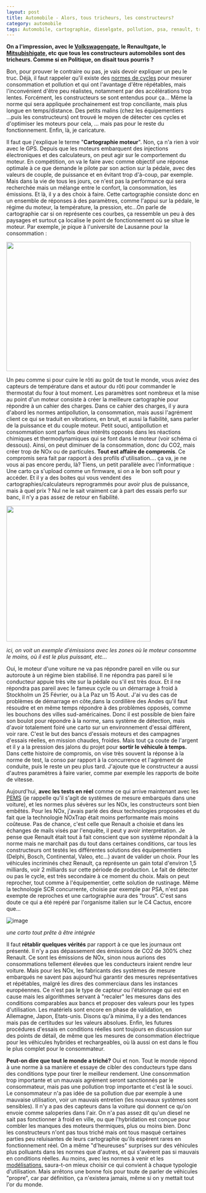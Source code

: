 ```yaml
---
layout: post
title: Automobile - Alors, tous tricheurs, les constructeurs?
category: automobile
tags: Automobile, cartographie, dieselgate, pollution, psa, renault, tricherie, volkswagen
---
```

**On a l'impression, avec le <a href="https://cheziceman.wordpress.com/2015/10/03/automobile-comment-ne-plus-revivre-laffaire-volkswagen/">Volkswagengate,</a> le Renaultgate, le <a href="http://money.cnn.com/2016/04/26/news/companies/mitsubishi-cheating-fuel-tests-25-years/">Mitsubishigate,</a> etc que tous les constructeurs automobiles sont des tricheurs. Comme si en Politique, on disait tous pourris ?**

Bon, pour prouver le contraire ou pas, je vais devoir expliquer un peu le truc. Déjà, il faut rappeler qu'il existe des <a href="https://cheziceman.wordpress.com/2015/05/08/automobile-la-consommation-de-carburant-et-ses-secrets/">normes de cycles</a> pour mesurer consommation et pollution et qui ont l'avantage d'être répétables, mais l'inconvénient d'être peu réalistes, notamment par des accélérations trop lentes. Forcément, les constructeurs se sont entendus pour ça... Même la norme qui sera appliquée prochainement est trop conciliante, mais plus longue en temps/distance. Des petits malins (chez les équipementiers ...puis les constructeurs) ont trouvé le moyen de détecter ces cycles et d'optimiser les moteurs pour cela, ... mais pas pour le reste du fonctionnement. Enfin, là, je caricature.

Il faut que j'explique le terme "**Cartographie moteur**". Non, ça n'a rien à voir avec le GPS. Depuis que les moteurs embarquent des injections électroniques et des calculateurs, on peut agir sur le comportement du moteur. En compétition, on va le faire avec comme objectif une réponse optimale à ce que demande le pilote par son action sur la pédale, avec des valeurs de couple, de puissance et en évitant trop d'à-coup, par exemple. Mais dans la vie de tous les jours, ce n'est pas la performance qui sera recherchée mais un mélange entre le confort, la consommation, les émissions. Et là, il y a des choix à faire. Cette cartographie consiste donc en un ensemble de réponses à des paramètres, comme l'appui sur la pédale, le régime du moteur, la température, la pression, etc...On parle de cartographie car si on représente ces courbes, ça ressemble un peu à des paysages et surtout ça localise le point de fonctionnement où se situe le moteur. Par exemple, je pique à l'université de Lausanne pour la consommation :

<img class="wp-image-9189 aligncenter" src="https://cheziceman.files.wordpress.com/2017/03/cartoconso.jpg?w=300" alt="" width="481" height="337">

Un peu comme si pour cuire le rôti au goût de tout le monde, vous aviez des capteurs de température dans et autour du rôti pour commander le thermostat du four à tout moment. Les paramètres sont nombreux et la mise au point d'un moteur consiste à créer la meilleure cartographie pour répondre à un cahier des charges. Dans ce cahier des charges, il y aura d'abord les normes antipollution, la consommation, mais aussi l'agrément client ce qui se traduit en vibrations, en bruit, et aussi la fiabilité, sans parler de la puissance et du couple moteur. Petit souci, antipollution et consommation sont parfois deux intérêts opposés dans les réactions chimiques et thermodynamiques qui se font dans le moteur (voir schéma ci dessous). Ainsi, on peut diminuer de la consommation, donc du CO2, mais créer trop de NOx ou de particules. **Tout est affaire de compromis**. Ce compromis sera fait par rapport à des profils d'utilisation.... ça va, je ne vous ai pas encore perdu, là? Tiens, un petit parallèle avec l'informatique : Une carto ça s'upload comme un firmware, si on a le bon soft pour y accéder. Et il y a des boites qui vous vendent des cartographies/calculateurs reprogrammés pour avoir plus de puissance, mais à quel prix ? Nul ne le sait vraiment car à part des essais perfo sur banc, il n'y a pas assez de retour en fiabilité.

<img src="http://www.endtuning.com/images/airfuel.jpg" alt="" width="376" height="354">

*ici, on voit un exemple d'émissions avec les zones où le moteur consomme le moins, où il est le plus puissant, etc...*

Oui, le moteur d'une voiture ne va pas répondre pareil en ville ou sur autoroute à un régime bien stabilisé. Il ne répondra pas pareil si le conducteur appuie très vite sur la pédale ou s'il est très doux. Et il ne répondra pas pareil avec le fameux cycle ou un démarrage à froid à Stockholm un 25 Février, ou à La Paz un 15 Aout. J'ai vu des cas de problèmes de démarrage en côte,dans la cordillère des Andes qu'il faut résoudre et en même temps répondre à des problèmes opposés, comme les bouchons des villes sud-américaines. Donc il est possible de bien faire son boulot pour répondre à la norme, sans système de détection, mais d'avoir totalement foiré une carto sur un environnement d'essai différent, voir rare. C'est le but des bancs d'essais moteurs et des campagnes d'essais réelles, en mission chaudes, froides. Mais tout ça coute de l'argent et il y a la pression des jalons du projet pour **sortir le véhicule à temps.** Dans cette histoire de compromis, on vise très souvent la réponse à la norme de test, la conso par rapport à la concurrence et l'agrément de conduite, puis le reste un peu plus tard. J'ajoute que le constructeur a aussi d'autres paramètres à faire varier, comme par exemple les rapports de boite de vitesse.

Aujourd'hui, **avec les tests en réel** comme ce qui arrive maintenant avec les <a href="https://cheziceman.wordpress.com/2016/04/12/automobile-le-dieselgate-devoile-un-autre-piege/">PEMS</a> (je rappelle qu'il s'agit de systèmes de mesure embarqués dans une voiture), et les normes plus sévères sur les NOx, les constructeurs sont bien embêtés. Pour les NOx, j'avais parlé des deux technologies proposées et du fait que la technologie NOxTrap était moins performante mais moins coûteuse. Pas de chance, c'est celle que Renault a choisie et dans les échanges de mails visés par l'enquête, il peut y avoir interprétation. Je pense que Renault était tout à fait conscient que son système répondait à la norme mais ne marchait pas du tout dans certaines conditions, car tous les constructeurs ont testés les différentes solutions des équipementiers (Delphi, Bosch, Continental, Valeo, etc...) avant de valider un choix. Pour les véhicules incriminés chez Renault, ça représente un gain total d'environ 1,5 milliards, voir 2 milliards sur cette période de production. Le fait de détecter ou pas le cycle, est très secondaire à ce moment du choix. Mais on peut reprocher, tout comme à l'équipementier, cette solution de rustinage. Même la technologie SCR concurrente, choisie par exemple par PSA, n'est pas exempte de reproches et une cartographie aura des "trous". C'est sans doute ce qui a été repéré par l'organisme italien sur le C4 Cactus, encore que...

![image](https://filedn.eu/llqi9IBxlYouGRXYG2xlROb/img/2017/cartologiciel.jpg)

*une carto tout prête à être intégrée*

Il faut **rétablir quelques vérités** par rapport à ce que les journaux ont présenté. Il n'y a pas dépassement des émissions de CO2 de 300% chez Renault. Ce sont les émissions de NOx, sinon nous aurions des consommations tellement élevées que les conducteurs iraient rendre leur voiture. Mais pour les NOx, les fabricants des systèmes de mesure embarqués ne savent pas aujourd'hui garantir des mesures représentatives et répétables, malgré les dires des commerciaux dans les instances européennes. Ce n'est pas le type de capteur ou l'étalonnage qui est en cause mais les algorithmes servant à "recaler" les mesures dans des conditions comparables aux bancs et proposer des valeurs pour les types d'utilisation. Les matériels sont encore en phase de validation, en Allemagne, Japon, Etats-unis. Disons qu'à minima, il y a des tendances mais pas de certitudes sur les valeurs absolues. Enfin, les futures procédures d'essais en conditions réelles sont toujours en discussion sur des points de détail, de même que les mesures de consommation électrique pour les véhicules hybrides et rechargeables, où là aussi on est dans le flou le plus complet pour le consommateur.

**Peut-on dire que tout le monde a triché?** Oui et non. Tout le monde répond à une norme à sa manière et essaye de cibler des conducteurs type dans des conditions type pour tirer le meilleur rendement. Une consommation trop importante et un mauvais agrément seront sanctionnés par le consommateur, mais pas une pollution trop importante et c'est là le souci. Le consommateur n'a pas idée de sa pollution due par exemple à une mauvaise utilisation, voir un mauvais entretien (les nouveaux systèmes sont sensibles). Il n'y a pas des capteurs dans la voiture qui donnent ce qu'on envoie comme saloperies dans l'air. On n'a pas assez dit qu'un diesel ne sait pas fonctionner à froid en ville, ou que l'hybridation est conçue pour combler les manques des moteurs thermiques, plus ou moins bien. Donc les constructeurs n'ont pas tous triché mais ont tous  masqué certaines parties peu reluisantes de leurs cartographie qu'ils espèrent rares en fonctionnement réel. On a même "d'heureuses" surprises sur des véhicules plus polluants dans les normes que d'autres, et qui s'avèrent pas si mauvais en conditions réelles. Au moins, avec les normes à venir et les <a href="http://media.groupe-psa.com/fr/communiqués-de-presse/groupe/le-groupe-psa-publie-consos-usage-reel">modélisations,</a> saura-t-on mieux choisir ce qui convient à chaque typologie d'utilisation. Mais arrêtons une bonne fois pour toute de parler de véhicules "propre", car par définition, ça n'existera jamais, même si on y mettait tout l'or du monde.

